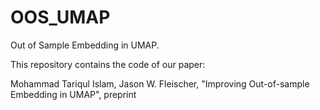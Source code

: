 # OOS_UMAP
Out of Sample Embedding in UMAP.

This repository contains the code of our paper:

Mohammad Tariqul Islam, Jason W. Fleischer, "Improving Out-of-sample Embedding in UMAP", preprint
